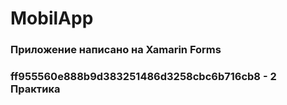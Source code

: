 # MobilApp
### Приложение написано на Xamarin Forms

### ff955560e888b9d383251486d3258cbc6b716cb8 - 2 Практикa
